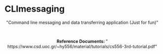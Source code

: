 # CLImessaging
<p align = "center" >"Command line messaging and data transferring  application (Just for fun)"</p>
<br>
<p align = "center" ><b>Reference Documents: </b>" https://www.csd.uoc.gr/~hy556/material/tutorials/cs556-3rd-tutorial.pdf"</p>
